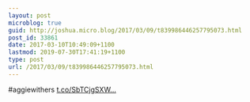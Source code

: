 ```yaml
---
layout: post
microblog: true
guid: http://joshua.micro.blog/2017/03/09/t839986446257795073.html
post_id: 33861
date: 2017-03-10T10:49:09+1100
lastmod: 2019-07-30T17:41:19+1100
type: post
url: /2017/03/09/t839986446257795073.html
---
```

#aggiewithers [t.co/SbTCjgSXW...](https://t.co/SbTCjgSXWr)

